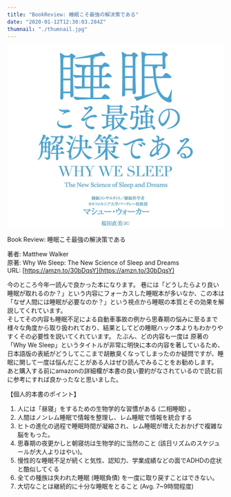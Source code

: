 ```yaml
---
title: "BookReview: 睡眠こそ最強の解決策である"
date: "2020-01-12T12:30:03.284Z"
thumnail: "./thumnail.jpg"
---
```

![睡眠こそ最強の解決策である](./thumnail.jpg)

Book Review: 睡眠こそ最強の解決策である  

著者: Matthew Walker  
原著: Why We Sleep: The New Science of Sleep and Dreams  
URL: [https://amzn.to/30bDqsY](https://amzn.to/30bDqsY) 
 
今のところ今年一読んで良かった本になります。
巷には「どうしたらより良い睡眠が取れるのか？」という内容にフォーカスした睡眠本が多いなか、この本は「なぜ人間には睡眠が必要なのか？」という視点から睡眠の本質とその効果を解説してくれています。  
そしてその内容も睡眠不足による自動車事故の例から思春期の悩みに至るまで様々な角度から取り扱われており、結果としてどの睡眠ハック本よりもわかりやすくその必要性を説いてくれています。 たぶん、どの内容も一度は
原著の「Why We Sleep」というタイトルが非常に明快に本の内容を著しているため、日本語版の表紙がどうしてここまで胡散臭くなってしまったのか疑問ですが、睡眠に関して一度は悩んだことがある人はぜひ読んでみることをお勧めします。  
 あと購入する前にamazonの詳細欄が本書の良い要約がなされているので読む前に参考にすれば良かったなと思いました。


【個人的本書のポイント】  
1. 人には「昼寝」をするための生物学的な習慣がある (二相睡眠)  。
2. 人間はノンレム睡眠で情報を整理し、レム睡眠で情報を統合する
3. ヒトの進化の過程で睡眠時間が凝縮され、レム睡眠が増えたおかげで複雑な脳をもった。
4. 思春期の夜更かしと朝寝坊は生物学的に当然のこと (該日リズムのスケジュールが大人よりはやい)。
5. 慢性的な睡眠不足が続くと気性、認知力、学業成績などの面でADHDの症状と酷似してくる
6. 全ての種族は失われた睡眠 (睡眠負債) を一度に取り戻すことはできない。
7. 大切なことは継続的に十分な睡眠をとること (Avg. 7~9時間程度)